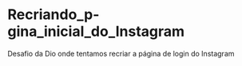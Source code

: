 # Recriando_p-gina_inicial_do_Instagram
Desafio da Dio onde tentamos recriar a página de login do Instagram 
